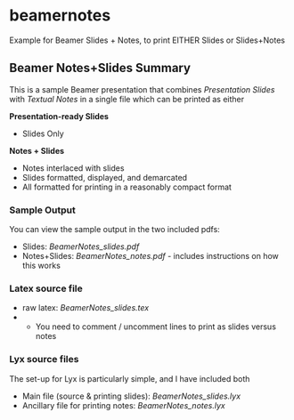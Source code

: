 # beamernotes
Example for Beamer Slides + Notes, to print EITHER Slides or Slides+Notes
## Beamer Notes+Slides Summary
This is a sample Beamer presentation that combines _Presentation Slides_ with _Textual Notes_ in a single file which can be printed as either

**Presentation-ready Slides**
* Slides Only

**Notes + Slides**
* Notes interlaced with slides
* Slides formatted, displayed, and demarcated
* All formatted for printing in a reasonably compact format
### Sample Output
You can view the sample output in the two included pdfs:
* Slides: _BeamerNotes_slides.pdf_
* Notes+Slides: _BeamerNotes_notes.pdf_ - includes instructions on how this works
### Latex source file
* raw latex: _BeamerNotes_slides.tex_
* * You need to comment / uncomment lines to print as slides versus notes
### Lyx source files
The set-up for Lyx is particularly simple, and I have included both
* Main file (source & printing slides): _BeamerNotes_slides.lyx_
* Ancillary file for printing notes: _BeamerNotes_notes.lyx_
